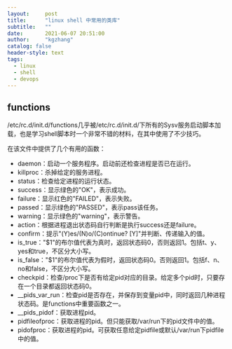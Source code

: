 ```yaml
---
layout:     post
title:      "linux shell 中常用的类库"
subtitle:   ""
date:       2021-06-07 20:51:00
author:     "kgzhang"
catalog: false
header-style: text
tags:
  - linux
  - shell
  - devops
---
```


## functions

/etc/rc.d/init.d/functions几乎被/etc/rc.d/init.d/下所有的Sysv服务启动脚本加载，也是学习shell脚本时一个非常不错的材料，在其中使用了不少技巧。

在该文件中提供了几个有用的函数：

+ daemon：启动一个服务程序。启动前还检查进程是否已在运行。
+ killproc：杀掉给定的服务进程。
+ status：检查给定进程的运行状态。
+ success：显示绿色的"OK"，表示成功。
+ failure：显示红色的"FAILED"，表示失败。
+ passed：显示绿色的"PASSED"，表示pass该任务。
+ warning：显示绿色的"warning"，表示警告。
+ action：根据进程退出状态码自行判断是执行success还是failure。
+ confirm：提示"(Y)es/(N)o/(C)ontinue? [Y]"并判断、传递输入的值。
+ is_true："$1"的布尔值代表为真时，返回状态码0，否则返回1。包括t、y、yes和true，不区分大小写。
+ is_false："$1"的布尔值代表为假时，返回状态码0。否则返回1。包括f、n、no和false，不区分大小写。
+ checkpid：检查/proc下是否有给定pid对应的目录。给定多个pid时，只要存在一个目录都返回状态码0。
+ __pids_var_run：检查pid是否存在，并保存到变量pid中，同时返回几种进程状态码。是functions中重要函数之一。
+ __pids_pidof：获取进程pid。
+ pidfileofproc：获取进程的pid。但只能获取/var/run下的pid文件中的值。
+ pidofproc：获取进程的pid。可获取任意给定pidfile或默认/var/run下pidfile中的值。